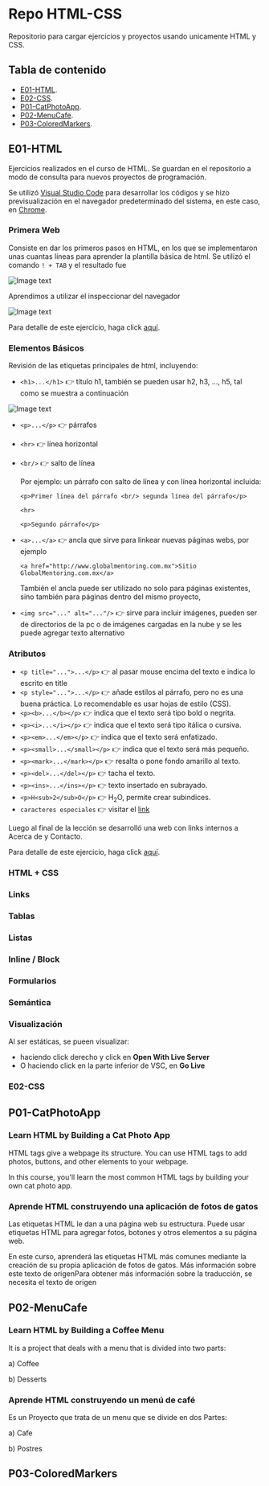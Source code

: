 # Repo HTML-CSS

Repositorio para cargar ejercicios y proyectos usando unicamente HTML y CSS.

## Tabla de contenido

- [E01-HTML](#e01HTML).
- [E02-CSS](#e02CSS).
- [P01-CatPhotoApp](#P01CatPhotoApp).
- [P02-MenuCafe](#P02MenuCafe).
- [P03-ColoredMarkers](#P03ColoredMarkers).

## E01-HTML
Ejercicios realizados en el curso de HTML. Se guardan en el repositorio a modo de consulta para nuevos proyectos de programación.

Se utilizó [Visual Studio Code](https://code.visualstudio.com/) para desarrollar los códigos y se hizo previsualización en el navegador predeterminado del sistema, en este caso, en [Chrome](https://www.google.com/intl/es_es/chrome/?brand=YTUH&gclid=CjwKCAiAxvGfBhB-EiwAMPakqsm3eTkgLSbliwkxp7DJSDNZBTRuNcMlDibpOsrd96l3xQ86hmVsKxoCTDgQAvD_BwE&gclsrc=aw.ds).

### Primera Web
Consiste en dar los primeros pasos en HTML, en los que se implementaron unas cuantas líneas para aprender la plantilla básica de html. Se utilizó el comando ```! + TAB``` y el resultado fue 

![Image text](https://i.ibb.co/MVCRPzZ/leccion1.png)

Aprendimos a utilizar el inspeccionar del navegador

![Image text](https://i.ibb.co/fHQRZmm/leccion1-inspeccionar.png)

Para detalle de este ejercicio, haga click [aquí](https://github.com/alainmelendez/HTML_Curso_Ejercicios/tree/main/Leccion01).

### Elementos Básicos
Revisión de las etiquetas principales de html, incluyendo:
* ```<h1>...</h1>``` :point_right: título h1, también se pueden usar h2, h3, ..., h5, tal como se muestra a continuación

![Image text](https://i.ibb.co/4P6WC8X/leccion2-titulos.png)

* ```<p>...</p>``` :point_right: párrafos
* ```<hr>``` :point_right: línea horizontal
* ```<br/>``` :point_right: salto de línea

  Por ejemplo: un párrafo con salto de línea y con línea horizontal incluida:

  ```<p>Primer línea del párrafo <br/> segunda línea del párrafo</p>```

  ```<hr>```

  ```<p>Segundo párrafo</p>```

* ```<a>...</a>``` :point_right: ancla que sirve para linkear nuevas páginas webs, por ejemplo

  ```<a href="http://www.globalmentoring.com.mx">Sitio GlobalMentoring.com.mx</a>```

  También el ancla puede ser utilizado no solo para páginas existentes, sino también para páginas dentro del mismo proyecto, 

* ```<img src="..." alt="..."/>``` :point_right: sirve para incluir imágenes, pueden ser de directorios de la pc o de imágenes cargadas en la nube y se les puede agregar texto alternativo 

### Atributos
* ```<p title="...">...</p>``` :point_right: al pasar mouse encima del texto e indica lo escrito en title
* ```<p style="...">...</p>``` :point_right: añade estilos al párrafo, pero no es una buena práctica. Lo recomendable es usar hojas de estilo (CSS).
* ```<p><b>...</b></p>``` :point_right: indica que el texto será tipo bold o negrita.
* ```<p><i>...</i></p>``` :point_right: indica que el texto será tipo itálica o cursiva.
* ```<p><em>...</em></p>``` :point_right: indica que el texto será enfatizado.
* ```<p><small>...</small></p>``` :point_right: indica que el texto será más pequeño.
* ```<p><mark>...</mark></p>``` :point_right: resalta o pone fondo amarillo al texto.
* ```<p><del>...</del></p>``` :point_right: tacha el texto.
* ```<p><ins>...</ins></p>``` :point_right: texto insertado en subrayado.
* ```<p>H<sub>2</sub>O</p>``` :point_right: H<sub>2</sub>O, permite crear subindices.
* ```caracteres especiales``` :point_right: visitar el [link](https://dev.w3.org/html5/html-author/charref:)

Luego al final de la lección se desarrolló una web con links internos a Acerca de y Contacto.

Para detalle de este ejercicio, haga click [aquí](https://github.com/alainmelendez/HTML_Curso_Ejercicios/tree/main/Leccion02).


### HTML + CSS


### Links


### Tablas


### Listas


### Inline / Block


### Formularios


### Semántica

### Visualización

Al ser estáticas, se pueen visualizar:
* haciendo click derecho y click en **Open With Live Server**
* O haciendo click en la parte inferior de VSC, en **Go Live**

### E02-CSS


## P01-CatPhotoApp

### Learn HTML by Building a Cat Photo App
HTML tags give a webpage its structure. You can use HTML tags to add photos, buttons, and other elements to your webpage.

In this course, you'll learn the most common HTML tags by building your own cat photo app.

### Aprende HTML construyendo una aplicación de fotos de gatos
Las etiquetas HTML le dan a una página web su estructura. Puede usar etiquetas HTML para agregar fotos, botones y otros elementos a su página web.

En este curso, aprenderá las etiquetas HTML más comunes mediante la creación de su propia aplicación de fotos de gatos.
Más información sobre este texto de origenPara obtener más información sobre la traducción, se necesita el texto de origen


## P02-MenuCafe

### Learn HTML by Building a Coffee Menu
It is a project that deals with a menu that is divided into two parts:

a) Coffee

b) Desserts

### Aprende HTML construyendo un menú de café
Es un  Proyecto que trata de un menu que se divide en dos Partes:

a) Cafe

b) Postres


## P03-ColoredMarkers

